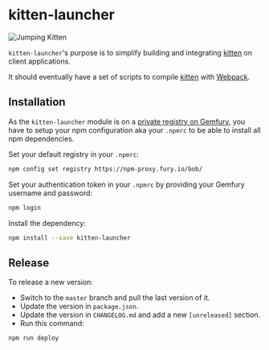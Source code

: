 # kitten-launcher

![Jumping Kitten](http://i.giphy.com/VxbvpfaTTo3le.gif)

`kitten-launcher`'s purpose is to simplify building and integrating
[kitten](https://github.com/KissKissBankBank/kitten) on client applications.

It should eventually have a set of scripts to compile
[kitten](https://github.com/KissKissBankBank/kitten) with
[Webpack](https://webpack.github.io/).

## Installation

As the `kitten-launcher` module is on a
[private registry on Gemfury](https://gemfury.com/help/npm-registry),
you have to setup your npm configuration aka your `.npmrc` to be able to
install all npm dependencies.

Set your default registry in your `.npmrc`:

```sh
npm config set registry https://npm-proxy.fury.io/bob/
```

Set your authentication token in your `.npmrc` by providing your Gemfury
username and password:

```sh
npm login
```

Install the dependency:

```sh
npm install --save kitten-launcher
```

## Release

To release a new version:

- Switch to the `master` branch and pull the last version of it.
- Update the version in `package.json`.
- Update the version in `CHANGELOG.md` and add a new `[unreleased]` section.
- Run this command:

```sh
npm run deploy
```
